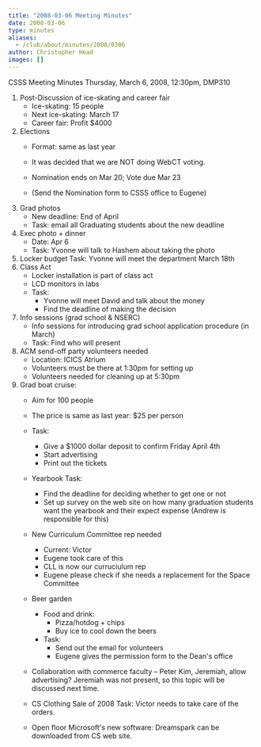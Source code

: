 ```yaml
---
title: "2008-03-06 Meeting Minutes"
date: 2008-03-06
type: minutes
aliases:
  - /club/about/minutes/2008/0306
author: Christopher Head
images: []
---
```


CSSS Meeting Minutes
Thursday, March 6, 2008, 12:30pm, DMP310

1.  Post-Discussion of ice-skating and career fair
    *   Ice-skating: 15 people
    *   Next ice-skating: March 17
    *   Career fair: Profit $4000
2.  Elections
    *   Format: same as last year

    *   It was decided that we are NOT doing WebCT voting.
    *   Nomination ends on Mar 20; Vote due Mar 23
    *   (Send the Nomination form to CSSS office to Eugene)
3.  Grad photos
    *   New deadline: End of April
    *   Task: email all Graduating students about the new deadline
4.  Exec photo + dinner
    *   Date: Apr 6
    *   Task: Yvonne will talk to Hashem about taking the photo
5.  Locker budget
    Task: Yvonne will meet the department March 18th
6.  Class Act
    *   Locker installation is part of class act
    *   LCD monitors in labs
    *   Task:
        *   Yvonne will meet David and talk about the money
        *   Find the deadline of making the decision
7.  Info sessions (grad school & NSERC)
    *   Info sessions for introducing grad school application procedure (in March)
    *   Task: Find who will present
8.  ACM send-off party volunteers needed
    *   Location: ICICS Atrium
    *   Volunteers must be there at 1:30pm for setting up
    *   Volunteers needed for cleaning up at 5:30pm
9.  Grad boat cruise:
    *   Aim for 100 people
    *   The price is same as last year: $25 per person
    *   Task:
        *   Give a $1000 dollar deposit to confirm Friday April 4th
        *   Start advertising
        *   Print out the tickets
    *   Yearbook
        Task:
        *   Find the deadline for deciding whether to get one or not
        *   Set up survey on the web site on how many graduation students want the yearbook and their expect expense (Andrew is responsible for this)
    *   New Curriculum Committee rep needed
        *   Current: Victor
        *   Eugene took care of this
        *   CLL is now our curruciulum rep
        *   Eugene please check if she needs a replacement for the Space Committee
    *   Beer garden

        *   Food and drink:
            *   Pizza/hotdog + chips
            *   Buy ice to cool down the beers
        *   Task:
            *   Send out the email for volunteers
            *   Eugene gives the permission form to the Dean's office
    *   Collaboration with commerce faculty – Peter Kim, Jeremiah, allow advertising?
        Jeremiah was not present, so this topic will be discussed next time.
    *   CS Clothing Sale of 2008
        Task: Victor needs to take care of the orders.
    *   Open floor
        Microsoft's new software: Dreamspark can be downloaded from CS web site.
